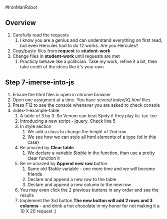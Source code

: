 #IronManRobot

## Overview
1. Carefully read the requests 
    1. I know you are a genius and can understand everything on first read, but even Hercules had to do 12 works. Are you Hercules?
1. Copy/paste files from **request** to **student-work**
1. Change files in **student-work** until requests are met
    1. Practicly behave like a politician. Take my work, refine it a bit, then take credit of the ideea like it's your own

## Step 7-imerse-into-js
1. Ensure the html files is open in chrome browser
1. Open one assigment at a time. You have several *index[X].html* files
1. Press F12 to see the console whenever you are asked to check console
1. index-1-example-table
    1. A table of 3 by 3. So Venom can beat Spidy if they play tic-tac-toe
    1. Introducing a new script - jquery. Check line 5
    1. In style section
        1. We add a class to change the height of 2nd row
        1. We see how we can style all html elements of a type (td in this case)
    1. Be amazed by **Clear table**
        1. We declare a variable *$table* in the function, than use a pretty clear function it
    1. Be re-amazed by **Append new row** button
        1. Same old $table variable - one more time and we will become friends
        1. Declare and append a new row to the table
        1. Declare and append a new column to the new row
    1. You may even click the 2 previous buttons in any order and see the results
    1. Implement the 3rd button **The new button will add 2 rows and 3 columns** - and drink a hot chocolate in my honor for not making it a 10 X 20 request :)


